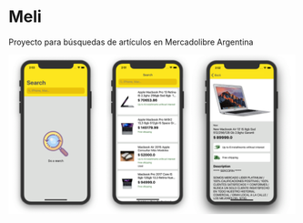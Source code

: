 # Meli

Proyecto para búsquedas de artículos en Mercadolibre Argentina

![alt text](https://raw.githubusercontent.com/MaxiTalenti/Meli/master/docs/images/Pantallas.png)
